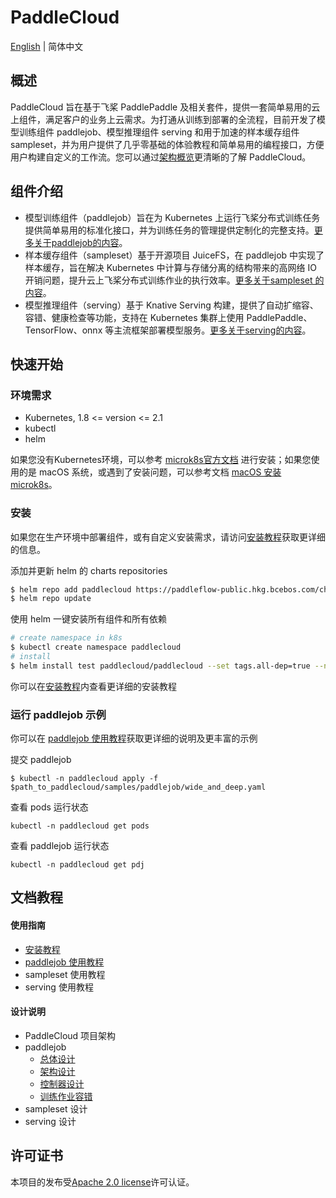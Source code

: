 # PaddleCloud

[English](./README.md) | 简体中文

## 概述

PaddleCloud 旨在基于飞桨 PaddlePaddle 及相关套件，提供一套简单易用的云上组件，满足客户的业务上云需求。为打通从训练到部署的全流程，目前开发了模型训练组件 paddlejob、模型推理组件 serving 和用于加速的样本缓存组件 sampleset，并为用户提供了几乎零基础的体验教程和简单易用的编程接口，方便用户构建自定义的工作流。您可以通过[架构概览](架构概览.md)更清晰的了解 PaddleCloud。

## 组件介绍                                                                                                                                                                                                                                                                                                                                                                                                                                                                                                                                                                                                                                                                                                                                                                                                                                                                                                                                             

- 模型训练组件（paddlejob）旨在为 Kubernetes 上运行飞桨分布式训练任务提供简单易用的标准化接口，并为训练任务的管理提供定制化的完整支持。[更多关于paddlejob的内容](./docs/design/paddlejob)。
- 样本缓存组件（sampleset）基于开源项目 JuiceFS，在 paddlejob 中实现了样本缓存，旨在解决 Kubernetes 中计算与存储分离的结构带来的高网络 IO 开销问题，提升云上飞桨分布式训练作业的执行效率。[更多关于sampleset 的内容](./docs/design/sampleset)。
- 模型推理组件（serving）基于 Knative Serving 构建，提供了自动扩缩容、容错、健康检查等功能，支持在 Kubernetes 集群上使用 PaddlePaddle、TensorFlow、onnx 等主流框架部署模型服务。[更多关于serving的内容](./docs/design/serving)。

## 快速开始

### 环境需求

* Kubernetes, 1.8 <= version <= 2.1
* kubectl
* helm

如果您没有Kubernetes环境，可以参考 [microk8s官方文档](https://microk8s.io/docs/getting-started) 进行安装；如果您使用的是 macOS 系统，或遇到了安装问题，可以参考文档 [macOS 安装 microk8s](./docs/macOS_install_microk8s.md)。

### 安装

如果您在生产环境中部署组件，或有自定义安装需求，请访问[安装教程](./docs/tutorials/Installation.md)获取更详细的信息。

添加并更新 helm 的 charts repositories

```bash
$ helm repo add paddlecloud https://paddleflow-public.hkg.bcebos.com/charts
$ helm repo update
```

使用 helm 一键安装所有组件和所有依赖

```bash
# create namespace in k8s
$ kubectl create namespace paddlecloud
# install
$ helm install test paddlecloud/paddlecloud --set tags.all-dep=true --namespace paddlecloud
```

你可以在[安装教程](./docs/tutorials/Installation.md)内查看更详细的安装教程

### 运行 paddlejob 示例

你可以在 [paddlejob 使用教程](./docs/tutorials/Paddlejob.md)获取更详细的说明及更丰富的示例

提交 paddlejob

```shell
$ kubectl -n paddlecloud apply -f $path_to_paddlecloud/samples/paddlejob/wide_and_deep.yaml
```

 查看 pods 运行状态

```shell
kubectl -n paddlecloud get pods
```

查看 paddlejob 运行状态

```shell
kubectl -n paddlecloud get pdj
```

## 文档教程

#### 使用指南

- [安装教程](./docs/tutorials/Installation.md)
-  [paddlejob 使用教程](./docs/tutorials/Paddlejob.md)
- sampleset 使用教程
- serving 使用教程

#### 设计说明

- PaddleCloud 项目架构
- paddlejob 
  - [总体设计](./docs/design/paddlejob/design.md)
  - [架构设计](./docs/design/paddlejob/design-arch.md)
  - [控制器设计](./docs/design/paddlejob/design_controller.md)
  - [训练作业容错](./docs/design/paddlejob/design_fault_tolerant.md)
- sampleset 设计
- serving 设计

## 许可证书

本项目的发布受[Apache 2.0 license]()许可认证。

